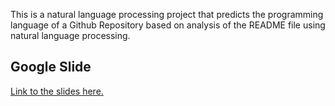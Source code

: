 This is a natural language processing project that predicts the programming language of a Github Repository based on analysis of the README file using natural language processing.




## Google Slide

[Link to the slides here.](https://docs.google.com/presentation/d/1PXM3frN85wlkBMuLsdfOWXAaGU6LmVFeU1xaY53kwHU/edit?usp=sharing)